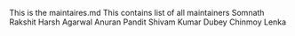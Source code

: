This is the maintaires.md
This contains list of all maintainers
Somnath Rakshit
Harsh Agarwal
Anuran Pandit
Shivam Kumar Dubey
Chinmoy Lenka
